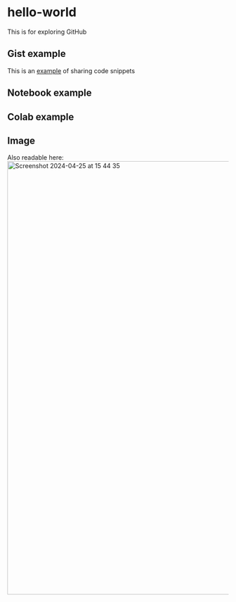 # hello-world
This is for exploring GitHub

## Gist example
This is an [example](https://gist.github.com/sh95dsh/8b28fb7a430962827fb62b693cac9ded) of sharing code snippets

## Notebook example


## Colab example

## Image
Also readable here: <img width="986" alt="Screenshot 2024-04-25 at 15 44 35" src="https://github.com/sh95dsh/hello-world/assets/152471122/f262858a-42b6-48b2-b836-adf327d42e90">
